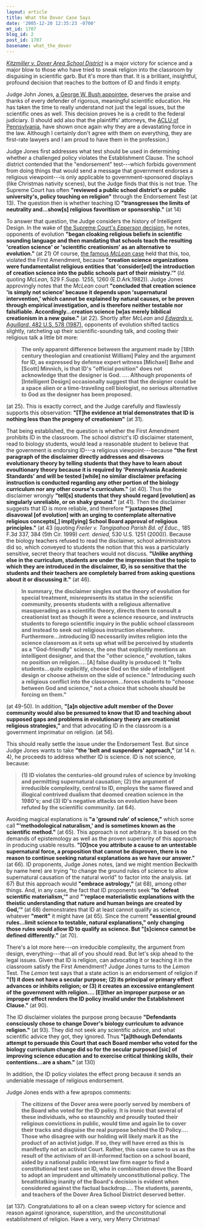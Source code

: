 ```yaml
---
layout: article
title: What the Dover Case Says
date: '2005-12-20 12:35:23 -0700'
mt_id: 1707
blog_id: 2
post_id: 1707
basename: what_the_dover
---
```

<a href="http://msnbcmedia.msn.com/i/msnbc/sections/news/051220_kitzmiller_342.pdf"><em>Kitzmiller v. Dover Area School District</em></a> is a major victory for science and a major blow to those who have tried to sneak religion into the classroom by disguising in scientific garb. But it's more than that. It is a brilliant, insightful, profound decision that reaches to the bottom of ID and finds it empty.

<!--more-->

Judge John Jones, <a href="http://www.nytimes.com/2005/12/18/national/18judge.html">a George W. Bush appointee,</a> deserves the praise and thanks of every defender of rigorous, meaningful scientific education. He has taken the time to really understand not just the legal issues, but the scientific ones as well. This decision proves he is a credit to the federal judiciary. (I should add also that the plaintiffs' attorneys, the <a href="http://www.aclupa.org/">ACLU of Pennsylvania</a>, have shown once again why they are a devastating force in the law. Although I certainly don't agree with them on everything, they are first-rate lawyers and I am proud to have them in the profession.)

Judge Jones first addresses what test should be used in determining whether a challenged policy violates the Establishment Clause. The school district contended that the "endorsement" test---which forbids government from doing things that would send a message that government endorses a religious viewpoint---is only applicable to government-sponsored displays (like Christmas nativity scenes), but the Judge finds that this is not true. The Supreme Court has often <strong>"reviewed a public school district's or public university's, policy touching on religion"</strong> through the Endorsement Test (at 13). The question then is whether teaching ID <strong>"transgresses the limits of neutrality and...show[s] religious favoritism or sponsorship." </strong>(at 14)

To answer that question, the Judge considers the history of Intelligent Design. In the wake of <a href="http://caselaw.lp.findlaw.com/scripts/getcase.pl?court=us&vol=393&invol=97">the Supreme Court's <em>Epperson </em>decision,</a> he notes, opponents of evolution <strong>"began cloaking religious beliefs in scientific sounding language and then mandating that schools teach the resulting 'creation science' or 'scientific creationism' as an alternative to evolution." </strong> (at 21) Of course, <a href="http://www.talkorigins.org/faqs/mclean-v-arkansas.html">the famous <em>McLean </em>case</a> held that this, too, violated the First Amendment, because<strong> "creation science organizations were fundamentalist religious entities that 'consider[ed] the introduction of creation science into the public schools part of their ministry.'" </strong>(<em>Id.</em> quoting <em>McLean,</em> 529 F.Supp. 1255, 1260 (E.D.Ark.1982)). Judge Jones approvingly notes that the <em>McLean </em>court <strong>"concluded that creation science 'is simply not science' because it depends upon 'supernatural intervention,' which cannot be explained by natural causes, or be proven through empirical investigation, and is therefore neither testable nor falsifiable. Accordingly...creation science [w]as merely bibilical creationism in a new guise." </strong>(at 22). Shortly after <em>McLean </em>and <a href="http://caselaw.lp.findlaw.com/scripts/getcase.pl?court=us&vol=482&invol=578"><em>Edwards v. Aguillard</em>, 482 U.S. 578 (1987),</a> opponents of evolution shifted tactics slightly, ratcheting up their scientific-sounding talk, and cooling their religious talk a little bit more:

<blockquote><b>The only apparent difference between the argument made by [18th century theologian and creationist William] Paley and the argument for ID, as expressed by defense expert witness [Michael] Behe and [Scott] Minnich, is that ID's "official position" does not acknowledge that the designer is God. .... Although proponents of [Intelligent Design] occasionally suggest that the designer could be a space alien or a time-traveling cell biologist, no serious alternative to God as the designer has been proposed.</b></blockquote>

(at 25). This is exactly correct, and the Judge carefully and flawlessly supports this observation: <strong>"[T]he evidence at trial demonstrates that ID is nothing less than the progeny of creationism"</strong> (at 31).

That being established, the question is whether the First Amendment prohibits ID in the classroom. The school district's ID disclaimer statement, read to biology students, would lead a reasonable student to believe that the government is endorsing ID---a religious viewpoint---because <strong>"the first paragraph of the disclaimer directly addresses and disavows evolutionary theory by telling students that they have to learn about evoultionary theory because it is required by 'Pennsylvania Academic Standards' and will be tested [while] no similar disclaimer prefacing instruction is conducted regarding any other portion of the biology curriculum nor any other course's curriculum." </strong>(at 40). Thus the disclaimer wrongly <strong>"tell[s] students that they should regard [evolution] as singularly unreliable, or on shaky ground."</strong> (at 41). Then the disclaimer suggests that ID is more reliable, and therefore <strong>"'juxtaposes [the] disavowal [of evolution] with an urging to contemplate alternative religious concepts[,] impl[ying] School Board approval of religious principles." </strong>(at 43 (quoting <em>Freiler v. Tangipahoa Parish Bd. of Educ., </em>185 F.3d 337, 384 (5th Cir. 1999) <em>cert. denied,</em> 530 U.S. 1251 (2000)). Because the biology teachers refused to read the disclaimer, school administrators did so, which conveyed to students the notion that this was a particularly sensitive, secret theory that teachers would not discuss. <strong>"Unlike anything else in the curriculum, students are under the impression that the topic to which they are introduced in the disclaimer, ID, is so sensitive that the students and their teachers are completely barred from asking questions about it or discussing it."</strong> (at 46).

<blockquote><strong>In summary, the disclaimer singles out the theory of evolution for special treatment, misrepresents its status in the scientific community, presents students with a religious alternative masquerading as a scientific theory, directs them to consult a creationist text as though it were a science resource, and instructs students to forego scientific inquiry in the public school classroom and instead to seek out religious instruction elsewhere. Furthermore...introducing ID necessarily invites religion into the science classroom as it sets up what will be perceived by students as a "God-friendly" science, the one that explicitly mentions an intelligent designer, and that the "other science," evolution, takes no position on religion.... [A] false duality is produced: It "tells students...quite explicitly, choose God on the side of intelligent design or choose atheism on the side of science." Introducing such a religious conflict into the classroom...forces students to <strong>"choose between God and science," not a choice that schools should be forcing on them."</strong></blockquote>

</strong>(at 49-50). In addition, <strong>"[a]n objective adult member of the Dover community would also be presumed to know that ID and teaching about supposed gaps and problems in evolutionary theory are creationist religious strategies," </strong>and that advocating ID in the classroom is a government imprimatur on religion. (at 56).

This should really settle the issue under the Endorsement Test. But since Judge Jones wants to take <strong>"the 'belt and suspenders' approach," </strong>(at 14 n. 4), he proceeds to address whether ID is science. ID is not science, because:			

<blockquote><b>(1) ID violates the centuries-old ground rules of science by invoking and permitting supernatural causation; (2) the argument of irreducible complexity, central to ID, employs the same flawed and illogical contrived dualism that doomed creation science in the 1980's; and (3) ID's negative attacks on evolution have been refuted by the scientific community. (at 64).</b></blockquote>

Avoiding magical explanations is<strong> "a 'ground rule' of science,"</strong> which some call<strong> "'methodological naturalism,' and is sometimes known as the scientific method." </strong>(at 65). This approach is not arbitrary. It is based on the demands of epistemology as well as the proven superiority of this approach in producing usable results. <strong>"[O]nce you attribute a cause to an untestable supernatural force, a proposition that cannot be disproven, there is no reason to continue seeking natural explanations as we have our answer." </strong>(at 66). ID proponents, Judge Jones notes, (and we might mention Beckwith by name here) are trying "to change the ground rules of science to allow supernatural causation of the natural world" to factor into the analysis. (at 67) But this approach would <strong>"embrace astrology," </strong>(at 68), among other things. And, in any case, the fact that ID proponents seek<strong> "to 'defeat scientific materialism,'" </strong>and <strong>"'replace materialistic explanations with the theistic understanding that nature and human beings are created by God,'" </strong>(at 68) demonstrates that ID at least cannot qualify as science, whatever <strong>"merit"</strong> it might have (at 65). Since the current <strong>"essential ground rules...limit science to testable, natural explanations," only changing those rules would allow ID to qualify as science. But "[s]cience cannot be defined differently."</strong> (at 70).

There's a lot more here---on irreducible complexity, the argument from design, everything---that all of you should read. But let's skip ahead to the legal issues. Given that ID is religion, can advocating it or teaching it in the classroom satisfy the First Amendment? Judge Jones turns to the <em>Lemon </em>Test. The <em>Lemon </em>test says that a state action is an endorsement of religion if <strong>"(1) it does not have a secular purpose; (2) its principal or primary effect advances or inhibits religion; or (3) it creates an excessive entanglement of the government with religion.... [E]ither an improper purpose or an improper effect renders the ID policy invalid under the Establishment Clause." </strong>(at 90). 

The ID disclaimer violates the purpose prong because <strong>"Defendants consciously chose to change Dover's biology curriculum to advance religion."</strong> (at 93). They did not seek any scientific advice, and what scientific advice they got, they ignored. Thus <strong>"[a]lthough Defendants attempt to persuade this Court that each Board member who voted for the biology curriculum change did so for the secular purposed [sic] of improving science education and to exercise critical thinking skills, their contentions...are a sham."  </strong>(at 130)

In addition, the ID policy violates the effect prong because it sends an undeniable message of religious endorsement.

Judge Jones ends with a few apropos comments: <blockquote><b>The citizens of the Dover area were poorly served by members of the Board who voted for the ID policy. It is ironic that several of these individuals, who so staunchly and proudly touted their religious convictions in public, would time and again lie to cover their tracks and disguise the real purpose behind the ID Policy.... Those who disagree with our holding will likely mark it as the product of an activist judge. If so, they will have erred as this is manifestly not an activist Court. Rather, this case came to us as the result of the activism of an ill-informed faction on a school board, aided by a national public interest law firm eager to find a constitutional test case on ID, who in combination drove the Board to adopt an imprudent and ultimately unconstitutional policy. The breathtatking inanity of the Board's decision is evident when considered against the factual backdrop.... The students, parents, and teachers of the Dover Area School District deserved better.</b></blockquote>

(at 137). Congratulations to all on a clean sweep victory for science and reason against ignorance, superstition, and the unconstitutional establishment of religion. Have a very, very Merry Christmas!


